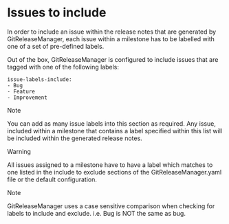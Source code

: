 # Issues to include

In order to include an issue within the release notes that are generated by GitReleaseManager, each issue within a milestone has to be labelled with one of a set of pre-defined labels.

Out of the box, GitReleaseManager is configured to include issues that are tagged with one of the following labels:

```
issue-labels-include:
- Bug
- Feature
- Improvement
```

<div class="admonition note">
    <p class="first admonition-title">Note</p>
    <p class="last">
        You can add as many issue labels into this section as required. Any issue, included within a milestone that contains a label specified within this list will be included within the generated release notes.
    </p>
</div>

<div class="admonition attention">
    <p class="first admonition-title">Warning</p>
    <p class="last">
        All issues assigned to a milestone have to have a label which matches to one listed in the include to exclude sections of the GitReleaseManager.yaml file or the default configuration.
    </p>
</div>

<div class="admonition error">
    <p class="first admonition-title">Note</p>
    <p class="last">
        GitReleaseManager uses a case sensitive comparison when checking for labels to include and exclude.  i.e. Bug is NOT the same as bug.
    </p>
</div>